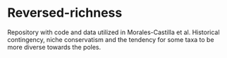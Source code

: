 # Reversed-richness
Repository with code and data utilized in Morales-Castilla et al. Historical contingency, niche conservatism and the tendency for some taxa to be more diverse towards the poles.
